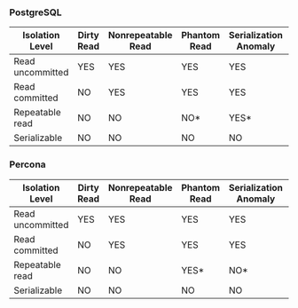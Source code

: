 ### PostgreSQL

| Isolation Level    | Dirty Read | Nonrepeatable Read | Phantom Read | Serialization Anomaly | Lost Update |
|---------------------|------------|---------------------|--------------|------------------------|-------------|
| Read uncommitted    | YES        | YES                 | YES          | YES                    | YES         |
| Read committed      | NO         | YES                 | YES          | YES                    | YES         |
| Repeatable read     | NO         | NO                  | NO*          | YES*                   | NO          |
| Serializable        | NO         | NO                  | NO           | NO                     | NO          |

### Percona

| Isolation Level    | Dirty Read | Nonrepeatable Read | Phantom Read | Serialization Anomaly | Lost Update |
|---------------------|------------|---------------------|--------------|------------------------|-------------|
| Read uncommitted    | YES        | YES                 | YES          | YES                    | YES         |
| Read committed      | NO         | YES                 | YES          | YES                    | YES         |
| Repeatable read     | NO         | NO                  | YES*         | NO*                    | NO          |
| Serializable        | NO         | NO                  | NO           | NO                     | NO          |

